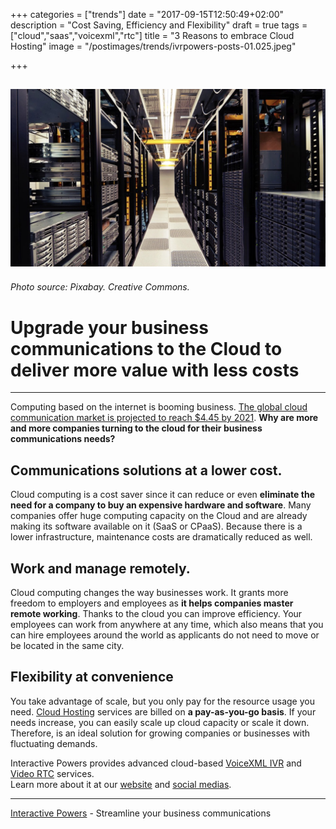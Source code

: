 +++
categories = ["trends"]
date = "2017-09-15T12:50:49+02:00"
description = "Cost Saving, Efficiency and Flexibility"
draft = true
tags = ["cloud","saas","voicexml","rtc"]
title = "3 Reasons to embrace Cloud Hosting"
image = "/postimages/trends/ivrpowers-posts-01.025.jpeg"

+++

![cloud graphic](/postimages/trends/ivrpowers-posts-01.025.jpeg)
-----------
###### Photo source: Pixabay. Creative Commons.

# Upgrade your business communications to the Cloud to deliver more value with less costs
---
 
Computing based on the internet is booming business. [The global cloud communication market is projected to reach $4.45 by 2021](http://www.marketsandmarkets.com/Market-Reports/cloud-communication-platform-market-227618526.html). **Why are more and more companies turning to the cloud for their business communications needs?**
 
## Communications solutions at a lower cost.
 
Cloud computing is a cost saver since it can reduce or even **eliminate the need for a company to buy an expensive hardware and software**. Many companies offer huge computing capacity on the Cloud and are already making its software available on it (SaaS or CPaaS). Because there is a lower infrastructure, maintenance costs are dramatically reduced as well.
 
## Work and manage remotely.
 
Cloud computing changes the way businesses work. It grants more freedom to employers and employees as **it helps companies master remote working**. Thanks to the cloud you can improve efficiency. Your employees can work from anywhere at any time, which also means that you can hire employees around the world as applicants do not need to move or be located in the same city.
 
## Flexibility at convenience
 
You take advantage of scale, but you only pay for the resource usage you need. [Cloud Hosting](http://www.ivrpowers.com/cloud-hosting/) services are billed on **a pay-as-you-go basis**. If your needs increase, you can easily scale up cloud capacity or scale it down. Therefore, is an ideal solution for growing companies or businesses with fluctuating demands.
 
Interactive Powers provides advanced cloud-based [VoiceXML IVR](http://blog.ivrpowers.com/post/products/voicexml-ivr/) and [Video RTC](http://blog.ivrpowers.com/post/products/video-rtc/) services.  
Learn more about it at our [website](http://www.ivrpowers.com/cloud-hosting/) and [social medias](http://www.ivrpowers.com/about-us/).
 
---
[Interactive Powers](http://www.ivrpowers.com/) - Streamline your business communications


 
 
 
